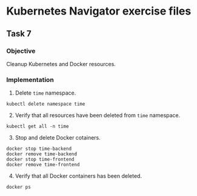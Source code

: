 # Kubernetes Navigator exercise files

## Task 7

### Objective

Cleanup Kubernetes and Docker resources.

### Implementation

1. Delete `time` namespace.
```
kubectl delete namespace time
```

2. Verify that all resources have been deleted from `time` namespace.
```
kubectl get all -n time
```

3. Stop and delete Docker cotainers.
```
docker stop time-backend
docker remove time-backend
docker stop time-frontend
docker remove time-frontend
```

4. Verify that all Docker containers has been deleted.
```
docker ps
```
